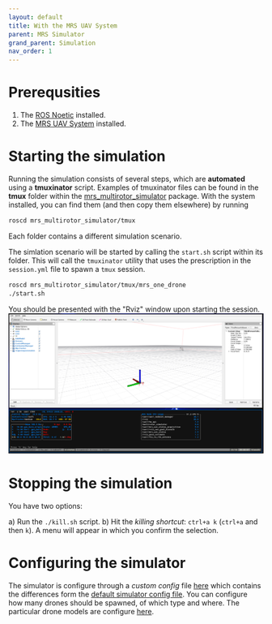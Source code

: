 ```yaml
---
layout: default
title: With the MRS UAV System
parent: MRS Simulator
grand_parent: Simulation
nav_order: 1
---
```


# Prerequsities

1. The [ROS Noetic](http://wiki.ros.org/noetic/Installation/Ubuntu) installed.
2. The [MRS UAV System](https://github.com/ctu-mrs/mrs_uav_system) installed.

# Starting the simulation

Running the simulation consists of several steps, which are **automated** using a **tmuxinator** script.
Examples of tmuxinator files can be found in the **tmux** folder within the [mrs_multirotor_simulator](https://github.com/ctu-mrs/mrs_multirotor_simulator) package.
With the system installed, you can find them (and then copy them elsewhere) by running
```bash
roscd mrs_multirotor_simulator/tmux
```
Each folder contains a different simulation scenario.

The simlation scenario will be started by calling the `start.sh` script within its folder.
This will call the `tmuxinator` utility that uses the prescription in the `session.yml` file to spawn a `tmux` session.
```bash
roscd mrs_multirotor_simulator/tmux/mrs_one_drone
./start.sh
```

You should be presented with the "Rviz" window upon starting the session.
![](fig/mrs_with_system_windows.png)

# Stopping the simulation

You have two options:

a) Run the `./kill.sh` script.
b) Hit the _killing shortcut_: `ctrl+a k` (`ctrl+a` and then `k`). A menu will appear in which you confirm the selection.

# Configuring the simulator

The simulator is configure through a _custom config_ file [here](https://github.com/ctu-mrs/mrs_multirotor_simulator/blob/master/tmux/mrs_one_drone/config/simulator.yaml) which contains the differences form the [default simulator config file](https://github.com/ctu-mrs/mrs_multirotor_simulator/blob/master/config/multirotor_simulator.yaml).
You can configure how many drones should be spawned, of which type and where.
The particular drone models are configure [here](https://github.com/ctu-mrs/mrs_multirotor_simulator/tree/master/config/uavs).
